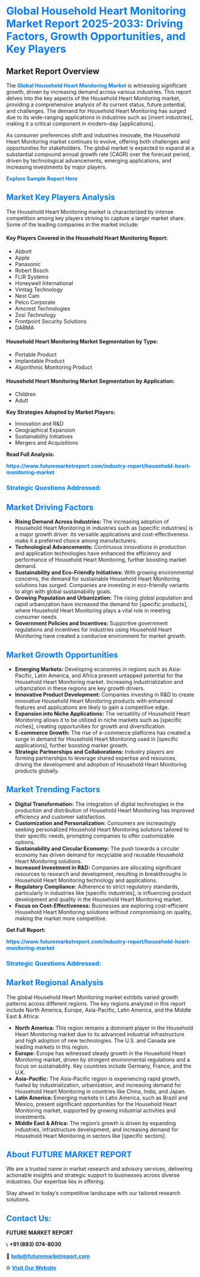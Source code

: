 <h1 style="color: #007BFF;">Global Household Heart Monitoring Market Report 2025-2033: Driving Factors, Growth Opportunities, and Key Players</h1>

<section id="overview">
<h2>Market Report Overview</h2>
<p>The <a href="https://www.futuremarketreport.com/industry-report/household-heart-monitoring-market" style="color: #007BFF; text-decoration: none;"><strong>Global Household Heart Monitoring Market</strong></a> is witnessing significant growth, driven by increasing demand across various industries. This report delves into the key aspects of the Household Heart Monitoring market, providing a comprehensive analysis of its current status, future potential, and challenges. The demand for Household Heart Monitoring has surged due to its wide-ranging applications in industries such as [insert industries], making it a critical component in modern-day [applications].</p>
<p>As consumer preferences shift and industries innovate, the Household Heart Monitoring market continues to evolve, offering both challenges and opportunities for stakeholders. The global market is expected to expand at a substantial compound annual growth rate (CAGR) over the forecast period, driven by technological advancements, emerging applications, and increasing investments by major players.</p>
</section>

<section id="overview">
<p><a href="https://www.futuremarketreport.com/request-sample/reportId=26151" style="color: #007BFF; text-decoration: none;"><strong>Explore Sample Report Here</strong></a></p>
</section>

<section id="key-players">
<h2 style="color: #007BFF;">Market Key Players Analysis</h2>
<p>The Household Heart Monitoring market is characterized by intense competition among key players striving to capture a larger market share. Some of the leading companies in the market include:</p>
<h4>Key Players Covered in the Household Heart Monitoring Report:</h4>
<ul><li>Abbott</li><li>Apple</li><li>Panasonic</li><li>Robert Bosch</li><li>FLIR Systems</li><li>Honeywell International</li><li>Vimtag Technology</li><li>Nest Cam</li><li>Pelco Corporate</li><li>Amcrest Technologies</li><li>Zosi Technology</li><li>Frontpoint Security Solutions</li><li>DARMA</li></ul>
<h4>Household Heart Monitoring Market Segmentation by Type:</h4>
<ul><li>Portable Product</li><li>Implantable Product</li><li>Algorithmic Monitoring Product</li></ul>

<h4>Household Heart Monitoring Market Segmentation by Application:</h4>
<ul><li>Children</li><li>Adult</li></ul>
<p><strong>Key Strategies Adopted by Market Players:</strong></p>
<ul>
<li>Innovation and R&D</li>
<li>Geographical Expansion</li>
<li>Sustainability Initiatives</li>
<li>Mergers and Acquisitions</li>
</ul>
</section>

<section>
<p><strong>Read Full Analysis: </strong></p><a href="https://www.futuremarketreport.com/industry-report/household-heart-monitoring-market" style="color: #007BFF; text-decoration: none;"><strong>https://www.futuremarketreport.com/industry-report/household-heart-monitoring-market</strong></a>
<h3 style="color: #007BFF;">Strategic Questions Addressed:</h3>
</section>

<section id="driving-factors">
<h2 style="color: #007BFF;">Market Driving Factors</h2>
<ul>
<li><strong>Rising Demand Across Industries:</strong> The increasing adoption of Household Heart Monitoring in industries such as [specific industries] is a major growth driver. Its versatile applications and cost-effectiveness make it a preferred choice among manufacturers.</li>
<li><strong>Technological Advancements:</strong> Continuous innovations in production and application technologies have enhanced the efficiency and performance of Household Heart Monitoring, further boosting market demand.</li>
<li><strong>Sustainability and Eco-Friendly Initiatives:</strong> With growing environmental concerns, the demand for sustainable Household Heart Monitoring solutions has surged. Companies are investing in eco-friendly variants to align with global sustainability goals.</li>
<li><strong>Growing Population and Urbanization:</strong> The rising global population and rapid urbanization have increased the demand for [specific products], where Household Heart Monitoring plays a vital role in meeting consumer needs.</li>
<li><strong>Government Policies and Incentives:</strong> Supportive government regulations and incentives for industries using Household Heart Monitoring have created a conducive environment for market growth.</li>
</ul>
</section>

<section id="growth-opportunities">
<h2 style="color: #007BFF;">Market Growth Opportunities</h2>
<ul>
<li><strong>Emerging Markets:</strong> Developing economies in regions such as Asia-Pacific, Latin America, and Africa present untapped potential for the Household Heart Monitoring market. Increasing industrialization and urbanization in these regions are key growth drivers.</li>
<li><strong>Innovative Product Development:</strong> Companies investing in R&D to create innovative Household Heart Monitoring products with enhanced features and applications are likely to gain a competitive edge.</li>
<li><strong>Expansion into Niche Applications:</strong> The versatility of Household Heart Monitoring allows it to be utilized in niche markets such as [specific niches], creating opportunities for growth and diversification.</li>
<li><strong>E-commerce Growth:</strong> The rise of e-commerce platforms has created a surge in demand for Household Heart Monitoring used in [specific applications], further boosting market growth.</li>
<li><strong>Strategic Partnerships and Collaborations:</strong> Industry players are forming partnerships to leverage shared expertise and resources, driving the development and adoption of Household Heart Monitoring products globally.</li>
</ul>
</section>

<section id="trending-factors">
<h2 style="color: #007BFF;">Market Trending Factors</h2>
<ul>
<li><strong>Digital Transformation:</strong> The integration of digital technologies in the production and distribution of Household Heart Monitoring has improved efficiency and customer satisfaction.</li>
<li><strong>Customization and Personalization:</strong> Consumers are increasingly seeking personalized Household Heart Monitoring solutions tailored to their specific needs, prompting companies to offer customizable options.</li>
<li><strong>Sustainability and Circular Economy:</strong> The push towards a circular economy has driven demand for recyclable and reusable Household Heart Monitoring solutions.</li>
<li><strong>Increased Investment in R&D:</strong> Companies are allocating significant resources to research and development, resulting in breakthroughs in Household Heart Monitoring technology and applications.</li>
<li><strong>Regulatory Compliance:</strong> Adherence to strict regulatory standards, particularly in industries like [specific industries], is influencing product development and quality in the Household Heart Monitoring market.</li>
<li><strong>Focus on Cost-Effectiveness:</strong> Businesses are exploring cost-efficient Household Heart Monitoring solutions without compromising on quality, making the market more competitive.</li>
</ul>
</section>

<section>
<p><strong>Get Full Report: </strong></p><a href="https://www.futuremarketreport.com/industry-report/household-heart-monitoring-market" style="color: #007BFF; text-decoration: none;"><strong>https://www.futuremarketreport.com/industry-report/household-heart-monitoring-market</strong></a>
<h3 style="color: #007BFF;">Strategic Questions Addressed:</h3>
</section>


<section id="regional-analysis">
<h2 style="color: #007BFF;">Market Regional Analysis</h2>
<p>The global Household Heart Monitoring market exhibits varied growth patterns across different regions. The key regions analyzed in this report include North America, Europe, Asia-Pacific, Latin America, and the Middle East & Africa:</p>
<ul>
<li><strong>North America:</strong> This region remains a dominant player in the Household Heart Monitoring market due to its advanced industrial infrastructure and high adoption of new technologies. The U.S. and Canada are leading markets in this region.</li>
<li><strong>Europe:</strong> Europe has witnessed steady growth in the Household Heart Monitoring market, driven by stringent environmental regulations and a focus on sustainability. Key countries include Germany, France, and the U.K.</li>
<li><strong>Asia-Pacific:</strong> The Asia-Pacific region is experiencing rapid growth, fueled by industrialization, urbanization, and increasing demand for Household Heart Monitoring in countries like China, India, and Japan.</li>
<li><strong>Latin America:</strong> Emerging markets in Latin America, such as Brazil and Mexico, present significant opportunities for the Household Heart Monitoring market, supported by growing industrial activities and investments.</li>
<li><strong>Middle East & Africa:</strong> The region’s growth is driven by expanding industries, infrastructure development, and increasing demand for Household Heart Monitoring in sectors like [specific sectors].</li>
</ul>
</section>

<footer>
<h2 style="color: #007BFF;">About FUTURE MARKET REPORT</h2>
<p>We are a trusted name in market research and advisory services, delivering actionable insights and strategic support to businesses across diverse industries. Our expertise lies in offering:</p>

<p>Stay ahead in today’s competitive landscape with our tailored research solutions.</p>

<h2 style="color: #007BFF;">Contact Us:</h2>
<p><strong>FUTURE MARKET REPORT</strong></p>
<p>📞 <strong>+91 (883) 074-8030</strong></p>
<p>📧 <strong><a href="mailto:help@futuremarketreport.com" style="color: #007BFF;">help@futuremarketreport.com</a></strong></p>
<p>🌐 <strong><a href="https://www.futuremarketreport.com/" style="color: #007BFF;">Visit Our Website</a></strong></p>
</footer>